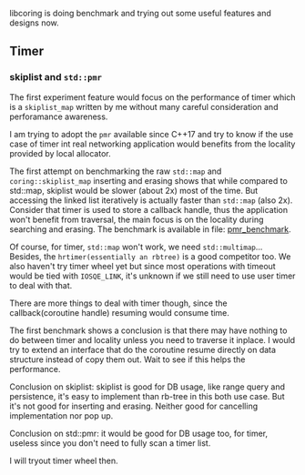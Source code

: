 libcoring is doing benchmark and trying out some useful features and designs now.

## Timer

### skiplist and `std::pmr`

The first experiment feature would focus on the performance of timer which is a `skiplist_map` written by me without
many careful consideration and perforamance awareness.

I am trying to adopt the `pmr` available since C++17 and try to know if the use case of timer int real networking
application would benefits from the locality provided by local allocator.

The first attempt on benchmarking the raw `std::map` and `coring::skiplist_map` inserting and erasing
shows that while compared to std::map, skiplist would be slower (about 2x) most of the time. But accessing the linked
list iteratively is actually faster than `std::map` (also 2x). Consider that timer is used to store a callback handle,
thus the application won't benefit from traversal, the main focus is on the locality during searching and erasing. The
benchmark is available in file: [pmr_benchmark](../test/pmr_benchmark.cpp).

Of course, for timer, `std::map` won't work, we need `std::multimap`... Besides, the `hrtimer(essentially an rbtree)` is
a good competitor too. We also haven't try timer wheel yet but since most operations with timeout would be tied
with `IOSQE_LINK`, it's unknown if we still need to use user timer to deal with that.

There are more things to deal with timer though, since the callback(coroutine handle) resuming would consume time.

The first benchmark shows a conclusion is that there may have nothing to do between timer and locality unless you need
to traverse it inplace. I would try to extend an interface that do the coroutine resume directly on data structure
instead of copy them out. Wait to see if this helps the performance.

Conclusion on skiplist: skiplist is good for DB usage, like range query and persistence, it's easy to implement than
rb-tree in this both use case. But it's not good for inserting and erasing. Neither good for cancelling implementation
nor pop up.

Conclusion on std::pmr: it would be good for DB usage too, for timer, useless since you don't need to fully scan a timer
list.

I will tryout timer wheel then.